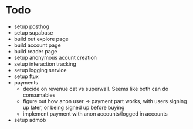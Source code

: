 # Todo 

- setup posthog
- setup supabase
- build out explore page
- build account page
- build reader page
- setup anonymous acount creation
- setup interaction tracking
- setup logging service
- setup ftux
- payments
    - decide on revenue cat vs superwall. Seems like both can do consumables
    - figure out how anon user -> payment part works, with users signing up later, or being signed up before buying
    - implement payment with anon accounts/logged in accounts
- setup admob